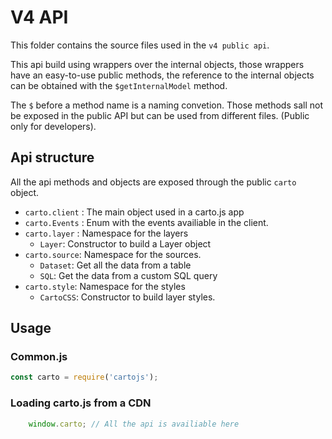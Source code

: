 # V4 API

This folder contains the source files used in the `v4 public api`.

This api build using wrappers over the internal objects, those wrappers have an easy-to-use public methods,
the reference to the internal objects can be obtained  with the `$getInternalModel` method.

The `$` before a method name is a naming convetion. Those methods sall not be exposed in the public API
but can be used from different files. (Public only for developers).


## Api structure

All the api methods and objects are exposed through the public `carto` object.

- `carto.client` : The main object used in a carto.js app
- `carto.Events` : Enum with the events availiable in the client.
- `carto.layer` : Namespace for the layers
    - `Layer`: Constructor to build a Layer object
- `carto.source`: Namespace for the sources.
    - `Dataset`: Get all the data from a table
    - `SQL`: Get the data from a custom SQL query
- `carto.style`: Namespace for the styles
    - `CartoCSS`: Constructor to build layer styles.

## Usage

### Common.js

```javascript
const carto = require('cartojs');
```


### Loading carto.js from a CDN

```javascript
    window.carto; // All the api is availiable here
```


